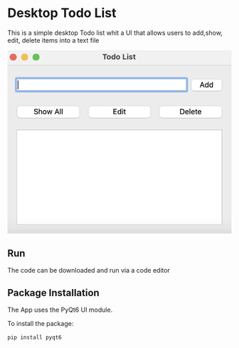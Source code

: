 # Desktop Todo List

This is a simple desktop Todo list whit a UI that allows users to add,show, edit, delete items into a text file

![UI Screenshot](https://github.com/Pick-Y/toDoList/blob/main/ui.png)

## Run

The code can be downloaded and run via a code editor

## Package Installation

The App uses the PyQt6 UI module.

To install the package:

```bash
pip install pyqt6
```
